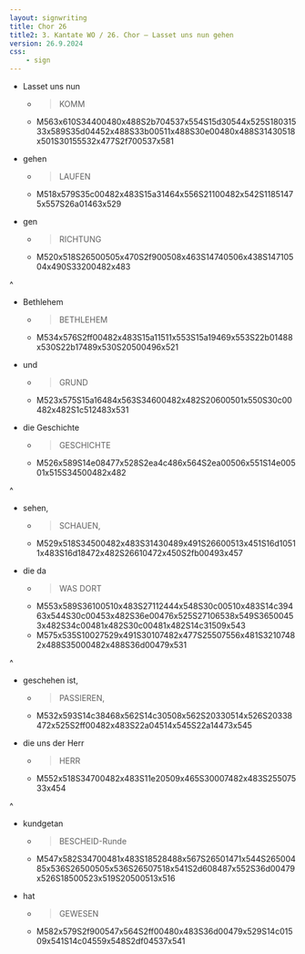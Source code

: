 ```yaml
---
layout: signwriting
title: Chor 26
title2: 3. Kantate WO / 26. Chor – Lasset uns nun gehen
version: 26.9.2024
css:
    - sign
---
```


<!--
https://www.signbank.org/signpuddle2.0/searchword.php
https://www.sutton-signwriting.io/signmaker
-->

- Lasset uns nun
  + > KOMM
  + M563x610S34400480x488S2b704537x554S15d30544x525S18031533x589S35d04452x488S33b00511x488S30e00480x488S31430518x501S30155532x477S2f700537x581

- gehen
  + > LAUFEN
  + M518x579S35c00482x483S15a31464x556S21100482x542S11851475x557S26a01463x529

- gen
  + > RICHTUNG
  + M520x518S26500505x470S2f900508x463S14740506x438S14710504x490S33200482x483

^

- Bethlehem
  + > BETHLEHEM
  + M534x576S2ff00482x483S15a11511x553S15a19469x553S22b01488x530S22b17489x530S20500496x521

- und
  + > GRUND
  + M523x575S15a16484x563S34600482x482S20600501x550S30c00482x482S1c512483x531

- die Geschichte
  + > GESCHICHTE
  + M526x589S14e08477x528S2ea4c486x564S2ea00506x551S14e00501x515S34500482x482

^

- sehen,
  + > SCHAUEN,
  + M529x518S34500482x483S31430489x491S26600513x451S16d10511x483S16d18472x482S26610472x450S2fb00493x457

- die da
  + > WAS DORT
  + M553x589S36100510x483S27112444x548S30c00510x483S14c39463x544S30c00453x482S36e00476x525S27106538x549S36500453x482S34c00481x482S30c00481x482S14c31509x543
  + M575x535S10027529x491S30107482x477S25507556x481S32107482x488S35000482x488S36d00479x531

^

- geschehen ist,
  + > PASSIEREN,
  + M532x593S14c38468x562S14c30508x562S20330514x526S20338472x525S2ff00482x483S22a04514x545S22a14473x545
  
- die uns der Herr
  + > HERR
  + M552x518S34700482x483S11e20509x465S30007482x483S25507533x454

^

- kundgetan
  + > BESCHEID-Runde
  + M547x582S34700481x483S18528488x567S26501471x544S26500485x536S26500505x536S26507518x541S2d608487x552S36d00479x526S18500523x519S20500513x516

- hat
  + > GEWESEN
  + M582x579S2f900547x564S2ff00480x483S36d00479x529S14c01509x541S14c04559x548S2df04537x541
